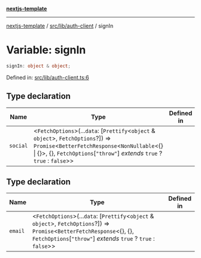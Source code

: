 [**nextjs-template**](README.md)

---

[nextjs-template](README.md) / [src/lib/auth-client](src.lib.auth-client.md) / signIn

# Variable: signIn

```ts
signIn: object & object;
```

Defined in: [src/lib/auth-client.ts:6](https://github.com/mariolim96/Easy-Check-In/blob/e840a4393cceae48bed5204292fc61d73f9f5dbb/src/lib/auth-client.ts#L6)

## Type declaration

| Name     | Type                                                                                                                                                                                                                                | Defined in |
| -------- | ----------------------------------------------------------------------------------------------------------------------------------------------------------------------------------------------------------------------------------- | ---------- |
| `social` | \<`FetchOptions`\>(...`data`: \[`Prettify`\<`object` & `object`\>, `FetchOptions`?\]) => `Promise`\<`BetterFetchResponse`\<`NonNullable`\<\{\} \| \{\}\>, \{\}, `FetchOptions`\[`"throw"`\] _extends_ `true` ? `true` : `false`\>\> |            |

## Type declaration

| Name    | Type                                                                                                                                                                                                       | Defined in |
| ------- | ---------------------------------------------------------------------------------------------------------------------------------------------------------------------------------------------------------- | ---------- |
| `email` | \<`FetchOptions`\>(...`data`: \[`Prettify`\<`object` & `object`\>, `FetchOptions`?\]) => `Promise`\<`BetterFetchResponse`\<\{\}, \{\}, `FetchOptions`\[`"throw"`\] _extends_ `true` ? `true` : `false`\>\> |            |
